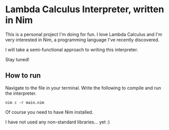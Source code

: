 # Lambda Calculus Interpreter, written in Nim
This is a personal project I'm doing for fun. I love Lambda Calculus and I'm very interested in Nim, a programming language I've recently discovered.

I will take a semi-functional approach to writing this interpreter.

Stay tuned!

## How to run
Navigate to the file in your terminal. Write the following to compile and run the interpreter.
```
nim c -r main.nim 
```

Of course you need to have Nim installed.

I have not used any non-standard libraries... yet :)
